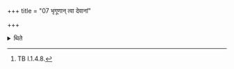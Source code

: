 +++
title = "07 भृगूणान् त्वा देवानां"

+++

<details><summary>थिते</summary>

7. With bhr̥gūṇām tvā devānāṁ vratapate vratenādadhāmi he should place (the fire) of (a sacrificer) belonging to Bhr̥gu's family; with angirasāṁ... he should place... who belongs to Āṅgirasa family; with ādityānāṁ... (he should place...) of other Brāhmaṇa-people; with varuṇasya... (he should place...) of a king; with indrasya... (he should place...) of a Kṣatriya; with
manoḥ... (he should place...) of a Vaiśya; with r̥bhūṇāṁ...[^1] (he should place...) of a chariot-maker-these are the (formulae for) establishment (of fire) in accordance with the sages.  

[^1]: TB I.1.4.8.
</details>
